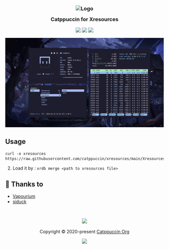 <h3 align="center">
	<img src="https://raw.githubusercontent.com/catppuccin/catppuccin/dev/assets/logos/exports/1544x1544_circle.png" width="100" alt="Logo"/><br/>
	<img src="https://raw.githubusercontent.com/catppuccin/catppuccin/dev/assets/misc/transparent.png" height="30" width="0px"/>
	Catppuccin for Xresources
	<img src="https://raw.githubusercontent.com/catppuccin/catppuccin/dev/assets/misc/transparent.png" height="30" width="0px"/>
</h3>

<p align="center">
    <a href="https://github.com/catppuccin/xresources/stargazers"><img src="https://img.shields.io/github/stars/catppuccin/xresources?colorA=1e1e28&colorB=c9cbff&style=for-the-badge&logo=starship style=for-the-badge"></a>
    <a href="https://github.com/catppuccin/xresources/issues"><img src="https://img.shields.io/github/issues/catppuccin/xresources?colorA=1e1e28&colorB=f7be95&style=for-the-badge"></a>
    <a href="https://github.com/catppuccin/xresources/contributors"><img src="https://img.shields.io/github/contributors/catppuccin/xresources?colorA=1e1e28&colorB=b1e1a6&style=for-the-badge"></a>
</p>

<p align="center">
  <img src="https://raw.githubusercontent.com/catppuccin/xresources/main/assets/main.png"/>
</p>

## Usage

```
curl -o xresources https://raw.githubusercontent.com/catppuccin/xresources/main/Xresources
```

2. Load it by : `xrdb merge <path to xresources file>`

## 💝 Thanks to

-   [Vapourium](https://github.com/Vapourium)
-   [siduck](https://github.com/siduck)

&nbsp;

<p align="center"><img src="https://raw.githubusercontent.com/catppuccin/catppuccin/dev/assets/footers/gray0_ctp_on_line.svg?sanitize=true" /></p>
<p align="center">Copyright &copy; 2020-present <a href="https://github.com/catppuccin" target="_blank">Catppuccin Org</a>
<p align="center"><a href="https://github.com/catppuccin/catppuccin/blob/main/LICENSE"><img src="https://img.shields.io/static/v1.svg?style=for-the-badge&label=License&message=MIT&logoColor=d9e0ee&colorA=302d41&colorB=c9cbff"/></a></p>
